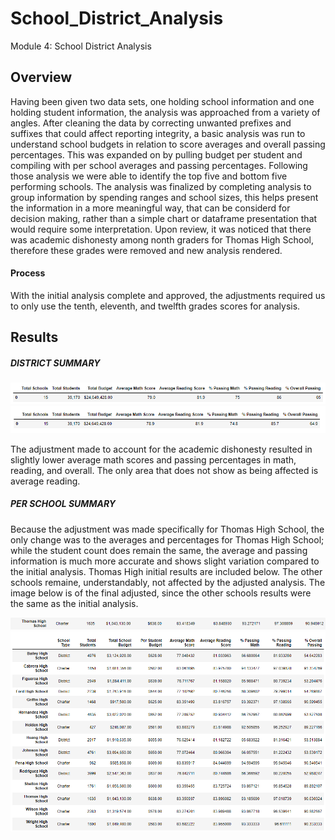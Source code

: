 # School_District_Analysis
Module 4: School District Analysis

## Overview
Having been given two data sets, one holding school information and one holding student information, the analysis was approached from a variety of angles. After cleaning the data by correcting unwanted prefixes and suffixes that could affect reporting integrity, a basic analysis was run to understand school budgets in relation to score averages and overall passing percentages. This was expanded on by pulling budget per student and compiling with per school averages and passing percentages. Following those analysis we were able to identify the top five and bottom five performing schools. The analysis was finalized by completing analysis to group information by spending ranges and school sizes, this helps present the information in a more meaningful way, that can be considerd for decision making, rather than a simple chart or dataframe presentation that would require some interpretation. Upon review, it was noticed that there was academic dishonesty among nonth graders for Thomas High School, therefore these grades were removed and new analysis rendered.

#### Process
With the initial analysis complete and approved, the adjustments required us to only use the tenth, eleventh, and twelfth grades scores for analysis.

## Results
##### DISTRICT SUMMARY
![original_district_summary](https://github.com/RachelRautenberg/School_District_Analysis/blob/main/Resources/original_district_summary.PNG)
![adjusted_district_summary](https://github.com/RachelRautenberg/School_District_Analysis/blob/main/Resources/adjusted_district_summary.PNG)

The adjustment made to account for the academic dishonesty resulted in slightly lower average math scores and passing percentages in math, reading, and overall. The only area that does not show as being affected is average reading. 

##### PER SCHOOL SUMMARY
Because the adjustment was made specifically for Thomas High School, the only change was to the averages and percentages for Thomas High School; while the student count does remain the same, the average and passing information is much more accurate and shows slight variation compared to the initial analysis. Thomas High initial results are included below. The other schools remaine, understandably, not affected by the adjusted analysis.  The image below is of the final adjusted, since the other schools results were the same as the initial analysis.

![thomas_high_initial](https://github.com/RachelRautenberg/School_District_Analysis/blob/main/Resources/thomas_high_initial.PNG)
![adjusted_per_school](https://github.com/RachelRautenberg/School_District_Analysis/blob/main/Resources/adjusted_per_school.PNG)


